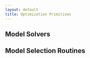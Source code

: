 ```yaml
---
layout: default
title: Optimization Primitives
---
```




## Model Solvers

## Model Selection Routines
